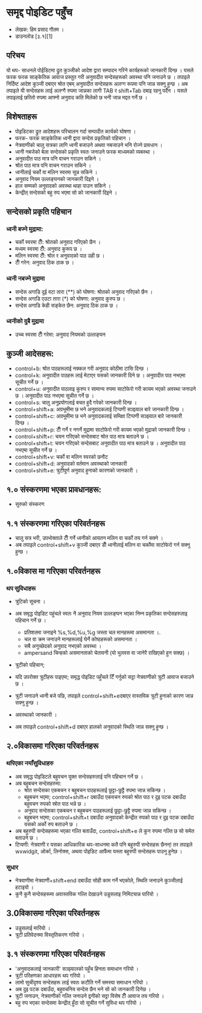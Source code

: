 # समृद्द पोइडिट पहुँच
- लेखक: हिम प्रसाद गौतम ।
- डाउनलोड [३.१][1]

## परिचय ##
यो थप- साधनले पोईडिटमा द्रुत कुञ्जीको आदेश द्वारा सम्पादन गरिने कार्यहरूको जानकारी दिन्छ ।
यसले फरक फरक साङ्केतिक आवाज प्रस्तुत गरी अनुवादीत सन्देसहरूको अवस्था पनि जनाउने छ । 
तपाइले निर्दिष्ट आदेश कुञ्जी दबाएर श्रोत एबम् अनुवादीत सन्देसहरू अलग्ग रूपमा पनि जान्न सक्नु हुन्छ ।
अब तपाइले यी सन्देसहरू लाई अलग्गै रुपमा जान्नका लागी TAB र shift+Tab दबाइ रहनु पर्दैन । यसले तपाइलाई छरितो रुपमा आफ्नो अनुवाद कति मिलेको छ भनी जान्न मद्दत गर्ने छ ।

## विशेषताहरू ##
- पोइडिटका द्रुत आदेशहरू परिचालन गर्दा सम्पादीत कार्यको घोषणा ।
 - फरक- फरक साङ्केतिक ध्वनी द्वारा सन्देस प्रकृतिको पहिचान । 
- नेत्रवाणीको चालु सत्रका लागि ध्वनी बजाउने अथवा नबजाउने भनि रोज्ने प्रावधान ।
- ध्वनी नबजेको बेला सन्देसको प्रकृति स्वतः जनाउने फरक माध्यमको व्यबस्था ।
- अनुवादीत पाठ मात्र पनि वाचन गराउन सकिने ।
- श्रोत पाठ मात्र पनि वाचन गराउन सकिने ।
- ध्वनीलाई चर्को वा मलिन स्वरमा सुन्न सकिने ।
- अनुवाद नियम उल्लङ्घनको जानकारी दिइने ।
- हाल सम्मको अनुवादको अवस्था थाहा पाउन सकिने ।
- केन्द्रीत् सन्देसको बहु रुप भएमा सो को जानकारी दिइने ।

## सन्देसको प्रकृति पहिचान ##
### ध्वनी बज्ने मुद्रामा: ###
- चर्को स्वरमा टीँ: श्रोतको अनुवाद गरिएको छैन ।
- मध्यम स्वरमा टीँ: अनुवाद कुरूप छ ।
- मलिन स्वरमा टीँ: श्रोत र अनुवादको पाठ उही छ ।
- टीँ गरेन: अनुवाद ठिक ठाक छ ।
### ध्वनी नबज्ने मुद्रामा ###
- सन्देस अगाडि दुई वटा तारा (**) को घोषणा: श्रोतको अनुवाद गरिएको छैन ।
- सन्देस अगाडि एउटा तारा (*) को घोषणा: अनुवाद कुरुप छ ।
- सन्देस अगाडि केही सङ्केत छैन: अनुवाद ठिक ठाक छ ।
### ध्वनीको दुबै मुद्रामा ###
- उच्च स्वरमा टीँ गरेमा: अनुवाद नियमको उल्लङ्घन 

## कुञ्जी आदेसहरू: ##
- control+b: श्रोत पाठहरूलाई नक्कल गरी अनुवाद कोठीमा टासि दिन्छ ।
- control+k: अनुवादीत पाठहरू लाई मेटाएर यसको जानकारी दिने छ । अनुवादीत पाठ नभएमा सूचीत गर्ने छ ।
- control+u: अनुवादीत पाठलाइ कुरुप र सामान्य रुपमा साटोफेरो गरी कायम भएको अवस्था जनाउने छ । अनुवादीत पाठ नभएमा सूचीत गर्ने छ ।
- control+s: चालु अनुप्रयोगलाई बचत हुदै गरेको जानकारी दिन्छ ।
- control+shift+a: अग्रभूमीमा छ भने अनुवादकलाई टिप्पणी सञ्झ्याल बारे जानकारी दिन्छ ।
- control+shift+c: अग्रभूमीमा छ भने अनुवादकलाई समिक्षा टिप्पणी सञ्झ्याल बारे जानकारी दिन्छ ।
- control+shift+p: टीँ गर्ने र नगर्ने मुद्रामा साटोफेरो गरी कायम भएको मुद्राको जानकारी दिन्छ ।
- control+shift+r: चयन गरिएको सन्देसबाट श्रोत पाठ मात्र बताउने छ ।
- control+shift+t: चयन गरिएको सन्देसबाट अनुवादीत पाठ मात्र बताउने छ । अनुवादीत पाठ नभएमा सूचीत गर्ने छ ।
- control+shift+v: चर्को वा मलिन स्वरको छनौट
- control+shift+d: अनुवादको वर्तमान अवस्थाको जानकारी
- control+shift+e: त्रुटीपूर्ण अनुवाद हुनाको कारणको जानकारी ।

## १.० संस्करणमा भएका प्रावधानहरू: ##
- सुरुको संस्करण

## १.१ संस्करणमा गरिएका परिवर्तनहरू ##
- चालु सत्र भरी, उपभोक्ताले टीँ गर्ने ध्वनीको आयतन मलिन वा चर्को तय गर्न सक्ने । 
- अब तपाइले control+shift+v कुञ्जी दबाएर डीँ ध्वनीलाई मलिन वा चर्कोमा साटोफेरो गर्न सक्नु हुन्छ ।

## १.०विकास मा गरिएका परिवर्तनहरू ##
### थप सुविधाहरू ###
- त्रुटिको सूचना ।
- अब समृद्ध पोइडिट पहुंचले स्वतः नै अनुवाद नियम उल्लङ्घन भएका निम्न प्रकृतिका सन्देसहरुलाइ पहिचान गर्ने छ ।
	- प्रतिशतमा जनाइने %s,%d,%u,%g जस्ता चल मानहरूमा असमानता ।.
	- चल वा क्रम जनाउने मानहरूलाई घेर्ने कोष्ठहरूको असमानता ।
	- सबै अनुच्छेदको अनुवाद नभएको अवस्था ।
	- ampersand चिन्हको असमानताको चेतावनी (यो भुलवस वा जानेरै राखिएको हुन सक्छ) ।

- त्रुटीको पहिचान;
- यदि उपरोक्त त्रुटीहरू पाइएमा; समृद्ध पोइडिट पहुँचले टिँ गर्नुको सट्टा नेत्रवाणीको त्रुटी आवाज बजाउने छ ।
- त्रुटी जनाउने ध्वनी बजे पछि, तपाइले control+shift+eदबाएर वास्तविक त्रुटी हुनाको कारण जान्न सक्नु हुन्छ ।

- अवस्थाको जानकारी ।
- अब तपाइले control+shift+d दबाएर हालको अनुवादको स्थिति जान्न सक्नु हुन्छ ।

## २.०विकासमा गरिएका परिवर्तनहरू ##
### थपिएका नयाँसुविधाहरु ###
- अब समृद्ध पोइडिटले बहुवचन युक्त सन्देसहरुलाई पनि पहिचान गर्ने छ ।
- अब बहुबचन सन्देसहरुमा:
	- श्रोत सन्देसका एकबचन र बहुबचन पाठहरूलाई छुट्टा-छुट्टै रुपमा जान्न सकिन्छ ।
	- बहुबचन भएमा;  control+shift+r दबाउँदा एकवचन रुपको श्रोत पाठ र दुइ पटक दबाउँदा बहुवचन रुपको स्रोत पाठ भन्ने छ ।
	- अनुवाद सन्देसका एकबचन र बहुबचन पाठहरूलाई छुट्टा-छुट्टै रुपमा जान्न सकिन्छ ।
	- बहुबचन भएमा;  control+shift+t दबाउँदा अनुवादको केन्द्रीत रुपको पाठ र दुइ पटक दबाउँदा यसको अर्को रुप बताउने छ ।
- अब बहुरुपी सन्देसहरूमा भएका गल्ति बताउँदा, control+shift+e ले कुन रुपमा गल्ति छ सो समेत बताउने छ ।
- टिप्पणी: नेत्रवाणी र यसका आधिकारिक थप-साधनमा कतै पनि बहुरुपी सन्देसहरू छैनन्! तर तपाइले wxwidgit, ओर्का, लिनोक्स, अथवा पोइडिट आफैंमा यस्ता बहुरुपी सन्देसहरू पाउनु हुनेछ ।
 ### सुधार ###
- नेत्रवाणीमा नेत्रवाणी+shift+end दबाउँदा सोही काम गर्ने भएकोले, स्थिति जनाउने कुञ्जीलाई हटाइयो ।
- कुनै कुनै सन्देसहरूमा अवास्तविक गल्ति देखाउने उडुसलाइ निमिट्यान्न पारियो ।

## 3.0विकासमा गरिएका परिवर्तनहरू ##
- उडुसलाई मारियो ।
- त्रुटी प्रतिवेदनमा विस्तृतिकरण गरियो ।

## ३.१ संस्करणमा गरिएका परिवर्तनहरू ##
- 'अनुवादकलाई जानकारी' सञ्झ्यालको पहुँच हिनता समाधान गरियो ।
- त्रुटी परिक्षणका आधारहरू थप गरियो ।
- लामो सुचीदृश्य सन्देसहरू लाई स्वतः कटौति गर्ने समस्या समाधान गरियो ।
- अब दुइ पटक दबाउँदा, बहुवचनिय सन्देस छैन भने सो को जानकारी दिनेछ । 
- त्रुटी जनाउन, नेत्रवाणीको गल्ति जनाउने द्वनीको सट्टा विसेष टीँ आवाज तय गरियो ।
- बहु रुप भएका सन्देसमा केन्द्रीत् हुँदा सो सूचीत गर्ने सुविधा थप गरियो ।